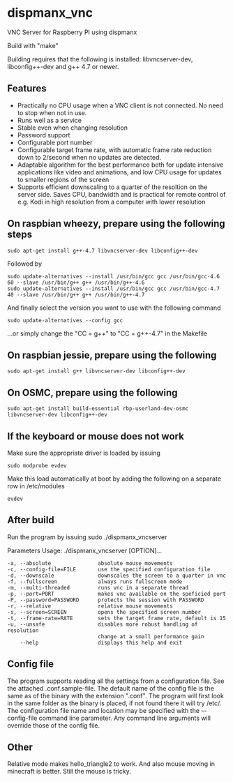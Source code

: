 dispmanx_vnc
============

VNC Server for Raspberry PI using dispmanx

Build with "make"

Building requires that the following is installed: libvncserver-dev, libconfig++-dev and g++ 4.7 or newer. 

Features
--------
- Practically no CPU usage when a VNC client is not connected. No need to stop when not in use.
- Runs well as a service
- Stable even when changing resolution
- Password support
- Configurable port number
- Configurable target frame rate, with automatic frame rate reduction down to 2/second when no updates are detected.
- Adaptable algorithm for the best performance both for update intensive applications like video and animations, and low CPU usage for updates to smaller regions of the screen
- Supports efficient downscaling to a quarter of the resoltion on the server side. Saves CPU, bandwidth and is practical for remote control of e.g. Kodi in high resolution from a computer with lower resolution

On raspbian wheezy, prepare using the following steps
-----------------------------------------------------

	sudo apt-get install g++-4.7 libvncserver-dev libconfig++-dev

Followed by 

	sudo update-alternatives --install /usr/bin/gcc gcc /usr/bin/gcc-4.6 60 --slave /usr/bin/g++ g++ /usr/bin/g++-4.6 
	sudo update-alternatives --install /usr/bin/gcc gcc /usr/bin/gcc-4.7 40 --slave /usr/bin/g++ g++ /usr/bin/g++-4.7 

And finally select the version you want to use with the following command

	sudo update-alternatives --config gcc

...or simply change the "CC = g++" to "CC = g++-4.7" in the Makefile

On raspbian jessie, prepare using the following
-----------------------------------------------
	sudo apt-get install g++ libvncserver-dev libconfig++-dev

On OSMC, prepare using the following
------------------------------------
	sudo apt-get install build-essential rbp-userland-dev-osmc libvncserver-dev libconfig++-dev

If the keyboard or mouse does not work
--------------------------------------
Make sure the appropriate driver is loaded by issuing

	sudo modprobe evdev

Make this load automatically at boot by adding the following on a separate row in /etc/modules

	evdev

After build
-----------
Run the program by issuing
	sudo ./dispmanx_vncserver
	
Parameters
	Usage: ./dispmanx_vncserver [OPTION]...

	-a, --absolute               absolute mouse movements
	-c, --config-file=FILE       use the specified configuration file
	-d, --downscale              downscales the screen to a quarter in vnc
	-f, --fullscreen             always runs fullscreen mode
	-m, --multi-threaded         runs vnc in a separate thread
	-p, --port=PORT              makes vnc available on the speficied port
	-P, --password=PASSWORD      protects the session with PASSWORD
	-r, --relative               relative mouse movements
	-s, --screen=SCREEN          opens the specified screen number
	-t, --frame-rate=RATE        sets the target frame rate, default is 15
	-u, --unsafe                 disables more robust handling of resolution
	                             change at a small performance gain
	    --help                   displays this help and exit

Config file
-----------
The program supports reading all the settings from a configuration file. See the attached .conf.sample-file. The default name of the config file is the same as of the binary with the extension ".conf". The program will first look in the same folder as the binary is placed, if not found there it will try /etc/. The configuration file name and location may be specified with the --config-file command line parameter. Any command line arguments will override those of the config file.

Other
-----
Relative mode makes hello_triangle2 to work. And also mouse moving in minecraft is better.
Still the mouse is tricky.
